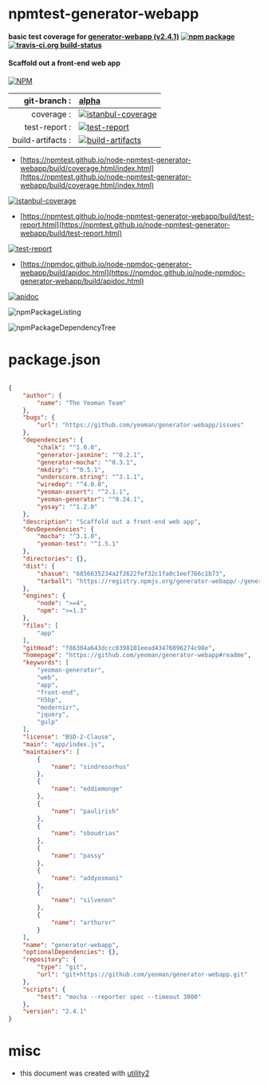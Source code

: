 # npmtest-generator-webapp

#### basic test coverage for  [generator-webapp (v2.4.1)](https://github.com/yeoman/generator-webapp#readme)  [![npm package](https://img.shields.io/npm/v/npmtest-generator-webapp.svg?style=flat-square)](https://www.npmjs.org/package/npmtest-generator-webapp) [![travis-ci.org build-status](https://api.travis-ci.org/npmtest/node-npmtest-generator-webapp.svg)](https://travis-ci.org/npmtest/node-npmtest-generator-webapp)

#### Scaffold out a front-end web app

[![NPM](https://nodei.co/npm/generator-webapp.png?downloads=true&downloadRank=true&stars=true)](https://www.npmjs.com/package/generator-webapp)

| git-branch : | [alpha](https://github.com/npmtest/node-npmtest-generator-webapp/tree/alpha)|
|--:|:--|
| coverage : | [![istanbul-coverage](https://npmtest.github.io/node-npmtest-generator-webapp/build/coverage.badge.svg)](https://npmtest.github.io/node-npmtest-generator-webapp/build/coverage.html/index.html)|
| test-report : | [![test-report](https://npmtest.github.io/node-npmtest-generator-webapp/build/test-report.badge.svg)](https://npmtest.github.io/node-npmtest-generator-webapp/build/test-report.html)|
| build-artifacts : | [![build-artifacts](https://npmtest.github.io/node-npmtest-generator-webapp/glyphicons_144_folder_open.png)](https://github.com/npmtest/node-npmtest-generator-webapp/tree/gh-pages/build)|

- [https://npmtest.github.io/node-npmtest-generator-webapp/build/coverage.html/index.html](https://npmtest.github.io/node-npmtest-generator-webapp/build/coverage.html/index.html)

[![istanbul-coverage](https://npmtest.github.io/node-npmtest-generator-webapp/build/screenCapture.buildCi.browser.%252Ftmp%252Fbuild%252Fcoverage.lib.html.png)](https://npmtest.github.io/node-npmtest-generator-webapp/build/coverage.html/index.html)

- [https://npmtest.github.io/node-npmtest-generator-webapp/build/test-report.html](https://npmtest.github.io/node-npmtest-generator-webapp/build/test-report.html)

[![test-report](https://npmtest.github.io/node-npmtest-generator-webapp/build/screenCapture.buildCi.browser.%252Ftmp%252Fbuild%252Ftest-report.html.png)](https://npmtest.github.io/node-npmtest-generator-webapp/build/test-report.html)

- [https://npmdoc.github.io/node-npmdoc-generator-webapp/build/apidoc.html](https://npmdoc.github.io/node-npmdoc-generator-webapp/build/apidoc.html)

[![apidoc](https://npmdoc.github.io/node-npmdoc-generator-webapp/build/screenCapture.buildCi.browser.%252Ftmp%252Fbuild%252Fapidoc.html.png)](https://npmdoc.github.io/node-npmdoc-generator-webapp/build/apidoc.html)

![npmPackageListing](https://npmtest.github.io/node-npmtest-generator-webapp/build/screenCapture.npmPackageListing.svg)

![npmPackageDependencyTree](https://npmtest.github.io/node-npmtest-generator-webapp/build/screenCapture.npmPackageDependencyTree.svg)



# package.json

```json

{
    "author": {
        "name": "The Yeoman Team"
    },
    "bugs": {
        "url": "https://github.com/yeoman/generator-webapp/issues"
    },
    "dependencies": {
        "chalk": "^1.0.0",
        "generator-jasmine": "^0.2.1",
        "generator-mocha": "^0.3.1",
        "mkdirp": "^0.5.1",
        "underscore.string": "^3.1.1",
        "wiredep": "^4.0.0",
        "yeoman-assert": "^2.1.1",
        "yeoman-generator": "^0.24.1",
        "yosay": "^1.2.0"
    },
    "description": "Scaffold out a front-end web app",
    "devDependencies": {
        "mocha": "^3.1.0",
        "yeoman-test": "^1.5.1"
    },
    "directories": {},
    "dist": {
        "shasum": "6856635234a2f2622fef32c1fa0c1eef766c1b73",
        "tarball": "https://registry.npmjs.org/generator-webapp/-/generator-webapp-2.4.1.tgz"
    },
    "engines": {
        "node": ">=4",
        "npm": ">=1.3"
    },
    "files": [
        "app"
    ],
    "gitHead": "f86304a643dccc0398101eead43476096274c98e",
    "homepage": "https://github.com/yeoman/generator-webapp#readme",
    "keywords": [
        "yeoman-generator",
        "web",
        "app",
        "front-end",
        "h5bp",
        "modernizr",
        "jquery",
        "gulp"
    ],
    "license": "BSD-2-Clause",
    "main": "app/index.js",
    "maintainers": [
        {
            "name": "sindresorhus"
        },
        {
            "name": "eddiemonge"
        },
        {
            "name": "paulirish"
        },
        {
            "name": "sboudrias"
        },
        {
            "name": "passy"
        },
        {
            "name": "addyosmani"
        },
        {
            "name": "silvenon"
        },
        {
            "name": "arthurvr"
        }
    ],
    "name": "generator-webapp",
    "optionalDependencies": {},
    "repository": {
        "type": "git",
        "url": "git+https://github.com/yeoman/generator-webapp.git"
    },
    "scripts": {
        "test": "mocha --reporter spec --timeout 3000"
    },
    "version": "2.4.1"
}
```



# misc
- this document was created with [utility2](https://github.com/kaizhu256/node-utility2)
